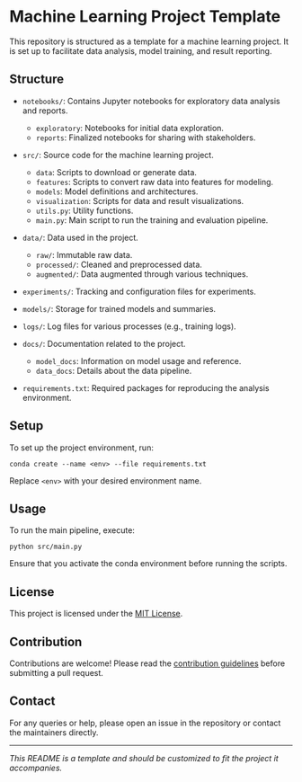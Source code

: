 # Machine Learning Project Template

This repository is structured as a template for a machine learning project. It is set up to facilitate data analysis, model training, and result reporting.

## Structure

- `notebooks/`: Contains Jupyter notebooks for exploratory data analysis and reports.
  - `exploratory`: Notebooks for initial data exploration.
  - `reports`: Finalized notebooks for sharing with stakeholders.

- `src/`: Source code for the machine learning project.
  - `data`: Scripts to download or generate data.
  - `features`: Scripts to convert raw data into features for modeling.
  - `models`: Model definitions and architectures.
  - `visualization`: Scripts for data and result visualizations.
  - `utils.py`: Utility functions.
  - `main.py`: Main script to run the training and evaluation pipeline.

- `data/`: Data used in the project.
  - `raw/`: Immutable raw data.
  - `processed/`: Cleaned and preprocessed data.
  - `augmented/`: Data augmented through various techniques.

- `experiments/`: Tracking and configuration files for experiments.

- `models/`: Storage for trained models and summaries.

- `logs/`: Log files for various processes (e.g., training logs).

- `docs/`: Documentation related to the project.
  - `model_docs`: Information on model usage and reference.
  - `data_docs`: Details about the data pipeline.

- `requirements.txt`: Required packages for reproducing the analysis environment.

## Setup

To set up the project environment, run:

```
conda create --name <env> --file requirements.txt
```

Replace `<env>` with your desired environment name.

## Usage

To run the main pipeline, execute:

```
python src/main.py
```

Ensure that you activate the conda environment before running the scripts.

## License

This project is licensed under the [MIT License](LICENSE).

## Contribution

Contributions are welcome! Please read the [contribution guidelines](CONTRIBUTING.md) before submitting a pull request.

## Contact

For any queries or help, please open an issue in the repository or contact the maintainers directly.

---

*This README is a template and should be customized to fit the project it accompanies.*
